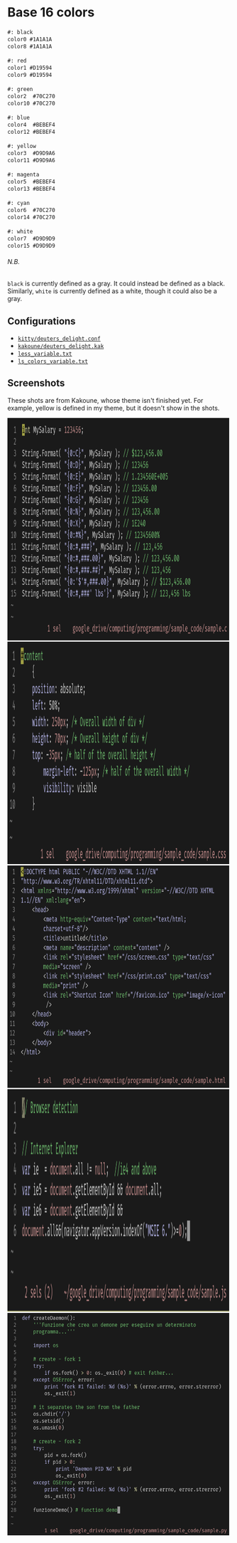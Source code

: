 # Base 16 colors

    #: black
    color0 #1A1A1A
    color8 #1A1A1A

    #: red
    color1 #D19594
    color9 #D19594

    #: green
    color2  #70C270
    color10 #70C270

    #: blue
    color4  #BEBEF4
    color12 #BEBEF4

    #: yellow
    color3  #D9D9A6
    color11 #D9D9A6

    #: magenta
    color5  #BEBEF4
    color13 #BEBEF4

    #: cyan
    color6  #70C270
    color14 #70C270

    #: white
    color7  #D9D9D9
    color15 #D9D9D9

###### N.B.
`black` is currently defined as a gray. It could
instead be defined as a black. Similarly, `white` is currently
defined as a white, though it could also be a gray.

## Configurations
- [`kitty/deuters_delight.conf`](./kakoune/deuters_delight.kak)
- [`kakoune/deuters_delight.kak`](./kakoune/deuters_delight.kak)
- [`less_variable.txt`](./less_variable.txt)
- [`ls_colors_variable.txt`](./ls_colors_variable.txt)


## Screenshots
These shots are from Kakoune, whose theme isn't finished yet. For
example, yellow is defined in my theme, but it doesn't show in
the shots.

<img src="./screenshots/c.png" alt="" width="500" height="500">
<img src="./screenshots/css.png" alt="" width="500" height="500">
<img src="./screenshots/html.png" alt="" width="500" height="500">
<img src="./screenshots/javascript.png" alt="" width="500" height="500">
<img src="./screenshots/python.png" alt="" width="500" height="500">

